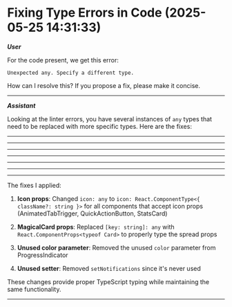 <!-- Generated by SpecStory -->

# Fixing Type Errors in Code (2025-05-25 14:31:33)

_**User**_

For the code present, we get this error:
```
Unexpected any. Specify a different type.
```
How can I resolve this? If you propose a fix, please make it concise.

---

_**Assistant**_

Looking at the linter errors, you have several instances of `any` types that need to be replaced with more specific types. Here are the fixes:

---



---



---



---



---



---



---

The fixes I applied:

1. **Icon props**: Changed `icon: any` to `icon: React.ComponentType<{ className?: string }>` for all components that accept icon props (AnimatedTabTrigger, QuickActionButton, StatsCard)

2. **MagicalCard props**: Replaced `[key: string]: any` with `React.ComponentProps<typeof Card>` to properly type the spread props

3. **Unused color parameter**: Removed the unused `color` parameter from ProgressIndicator

4. **Unused setter**: Removed `setNotifications` since it's never used

These changes provide proper TypeScript typing while maintaining the same functionality.

---

